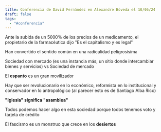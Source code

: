 ```yaml
---
title: Conferencia de David Fernández en Alexandre Bóveda el 10/06/24
draft: false
tags:
  - "#conferencia"
---
```

Ante la subida de un 5000% de los precios de un medicamento, el propietario de la farmacéutica dijo "Es el capitalismo y es legal"

Han convertido el sentido común en una radicalidad peligrosísima

Sociedad con mercado (es una instancia más, un sitio donde intercambiar bienes y servicios) vs Sociedad de mercado

El **espanto** es un gran movilizador

Hay que ser revolucionario en lo económico, reformista en lo institucional y conservador en lo antropológico (al parecer esto es de Santiago Alba Rico)

**"Iglesia" significa "asamblea"**

Todos podemos hacer algo en esta sociedad porque todos tenemos voto y tarjeta de crédito

El fascismo es un monstruo que crece en los **desiertos**